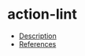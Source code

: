 # action-lint

- [Description](https://github.com/bakdata/ci-templates/tree/main/docs/descriptions/actions/action-lint)
- [References](https://github.com/bakdata/ci-templates/tree/main/docs/references/actions/action-lint)
